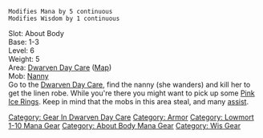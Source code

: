 `Modifies Mana by 5 continuous`  
`Modifies Wisdom by 1 continuous`

Slot: About Body  
Base: 1-3  
Level: 6  
Weight: 5  
Area: [Dwarven Day Care](:Category:_Dwarven_Day_Care.md "wikilink")
([Map](Dwarven_Day_Care_Map.md "wikilink"))  
Mob: [Nanny](Nanny "wikilink")  
Go to the [Dwarven Day Care](:Category:Dwarven_Day_Care.md "wikilink"),
find the nanny (she wanders) and kill her to get the linen robe. While
you're there you might want to pick up some [Pink Ice
Rings](Pink_Ice_Ring_(Dwarven_Daycare).md "wikilink"). Keep in mind that
the mobs in this area steal, and many [assist](assist "wikilink").

[Category: Gear In Dwarven Day
Care](Category:_Gear_In_Dwarven_Day_Care "wikilink") [Category:
Armor](Category:_Armor "wikilink") [Category: Lowmort 1-10 Mana
Gear](Category:_Lowmort_1-10_Mana_Gear "wikilink") [Category: About Body
Mana Gear](Category:_About_Body_Mana_Gear "wikilink") [Category: Wis
Gear](Category:_Wis_Gear "wikilink")
